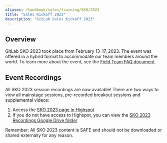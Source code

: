 ```yaml
---
aliases: /handbook/sales/training/SKO/2023
title: "Sales Kickoff 2023"
description: "GitLab Sales Kickoff 2023"
---
```


## Overview

GitLab SKO 2023 took place from February 13-17, 2023. The event was offered in a hybrid format to accommodate our team members around the world. To learn more about the event, see the [Field Team FAQ document](https://docs.google.com/document/d/1f8W927mNSmF6BwHbPCDiCLXjAGJ7eUOfA76UpXHhmn4/edit).

## Event Recordings

All SKO 2023 session recordings are now available! There are two ways to view all mainstage sessions, pre-recorded breakout sessions and supplemental videos:

1. Access the [SKO 2023 page in Highspot](https://gitlab.highspot.com/spots/615dd82071cff4c4b2bcbc32?list=615de3de145718c4b165e083)
1. If you do not have access to Highspot, you can view the [SKO 2023 Recordings Google Drive folder](https://drive.google.com/drive/folders/19qGDnfWQSK7fR7VEYuLMi7MkcPH8ovEU)

Remember: All SKO 2023 content is SAFE and should not be downloaded or shared externally for any reason.

